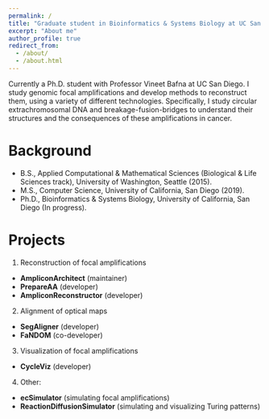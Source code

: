 ```yaml
---
permalink: /
title: "Graduate student in Bioinformatics & Systems Biology at UC San Diego"
excerpt: "About me"
author_profile: true
redirect_from: 
  - /about/
  - /about.html
---
```


Currently a  Ph.D. student with Professor Vineet Bafna at UC San Diego. I study genomic focal amplifications and develop methods to reconstruct them, using a variety of different technologies. Specifically, I study circular extrachromosomal DNA and breakage-fusion-bridges to understand their structures and the consequences of these amplifications in cancer.

Background
======
- B.S., Applied Computational & Mathematical Sciences (Biological & Life Sciences track), University of Washington, Seattle (2015).
- M.S., Computer Science, University of California, San Diego (2019).
- Ph.D., Bioinformatics & Systems Biology, University of California, San Diego (In progress).

Projects
======
1. Reconstruction of focal amplifications
- **AmpliconArchitect** (maintainer)
- **PrepareAA** (developer)
- **AmpliconReconstructor** (developer)

2. Alignment of optical maps
- **SegAligner** (developer)
- **FaNDOM** (co-developer)

3. Visualization of focal amplifications
- **CycleViz** (developer)

4. Other:
- **ecSimulator** (simulating focal amplifications)
- **ReactionDiffusionSimulator** (simulating and visualizing Turing patterns)

